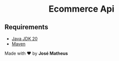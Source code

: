 <h1 align="center">Ecommerce Api</h1>


## Requirements

- [Java JDK 20](https://docs.docker.com/get-docker/)
- [Maven](https://docs.docker.com/compose/install/)

Made with ❤️ by **José Matheus**

